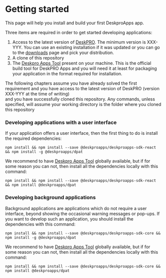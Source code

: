 # Getting started

This page will help you install and build your first DeskproApps app.

Three items are required in order to get started developing applications:

1. Access to the latest version of [DeskPRO](https://www.deskpro.com/). The minimum version is XXX-YYY. You can use an existing installation if it was updated
or you can go to the [downloads]((https://support.deskpro.com/en/downloads)) page and pick your distribution.
2. A clone of this repository
3. The [Deskpro Apps Tool](https://github.com/deskpro/deskproapps-dpat) present on your machine. This is the official build tool for DeskPRO Apps and you will need it at least for packaging your application in the format required for installation.

The following chapters assume you have already solved the first requirement and you have access to the latest version of DeskPRO (version XXX-YYY at the time of writing)     
and you have successfully cloned this repository. Any commands, unless specified, will assume your working directory is the folder where you cloned this repository

### Developing applications with a user interface

If your application offers a user interface, then the first thing to do is install the required dependencies:

    npm install && npm install --save @deskproapps/deskproapps-sdk-react && npm install -g @deskproapps/dpat  

We recommend to have [Deskpro Apps Tool](https://github.com/deskpro/deskproapps-dpat) globally available, but if for some reason you can not, then install all the dependencies locally with this command:

    npm install && npm install --save @deskproapps/deskproapps-sdk-react && npm install @deskproapps/dpat

### Developing background applications

Background applications are applications which do not require a user interface, beyond showing the occasional warning messages or pop-ups. If you want to develop such an application, you should install the dependencies with this command:

    npm install && npm install --save @deskproapps/deskproapps-sdk-core && npm install -g @deskproapps/dpat  

We recommend to have [Deskpro Apps Tool](https://github.com/deskpro/deskproapps-dpat) globally available, but if for some reason you can not, then install all the dependencies locally with this command:

    npm install && npm install --save @deskproapps/deskproapps-sdk-core && npm install @deskproapps/dpat